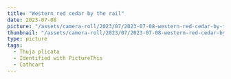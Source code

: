 ```yaml
---
title: "Western red cedar by the rail"
date: 2023-07-08
picture: "/assets/camera-roll/2023/07/2023-07-08-western-red-cedar-by-the-rail/20230709_013927151_iOS.jpg"
thumbnail: "/assets/camera-roll/2023/07/2023-07-08-western-red-cedar-by-the-rail/20230709_013927151_iOS-thumbnail.jpg"
type: picture
tags:
  - Thuja plicata
  - Identified with PictureThis
  - Cathcart
---
```

